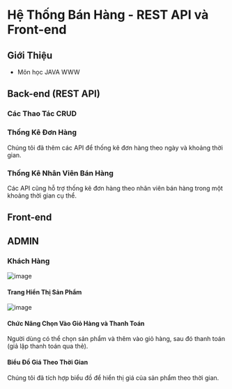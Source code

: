# Hệ Thống Bán Hàng - REST API và Front-end

## Giới Thiệu
- Môn học JAVA WWW

## Back-end (REST API)

### Các Thao Tác CRUD

### Thống Kê Đơn Hàng
Chúng tôi đã thêm các API để thống kê đơn hàng theo ngày và khoảng thời gian.

### Thống Kê Nhân Viên Bán Hàng
Các API cũng hỗ trợ thống kê đơn hàng theo nhân viên bán hàng trong một khoảng thời gian cụ thể.

## Front-end
## ADMIN
### Khách Hàng
![image](https://github.com/chicuongdev2002/JAVA_WEEK_2/assets/124854803/c377650c-18f6-4ba3-9ca9-02ddb2841eb3)
#### Trang Hiển Thị Sản Phẩm
![image](https://github.com/chicuongdev2002/JAVA_WEEK_2/assets/124854803/f5daf2ab-c852-4a9b-9adf-72ce23936384)


#### Chức Năng Chọn Vào Giỏ Hàng và Thanh Toán
Người dùng có thể chọn sản phẩm và thêm vào giỏ hàng, sau đó thanh toán (giả lập thanh toán qua thẻ).

#### Biểu Đồ Giá Theo Thời Gian
Chúng tôi đã tích hợp biểu đồ để hiển thị giá của sản phẩm theo thời gian.


